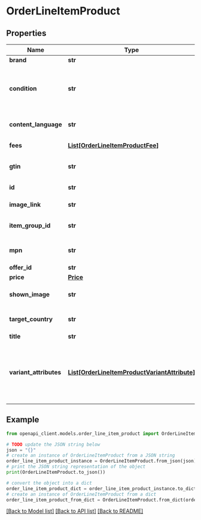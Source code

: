 # OrderLineItemProduct


## Properties

Name | Type | Description | Notes
------------ | ------------- | ------------- | -------------
**brand** | **str** | Brand of the item. | [optional] 
**condition** | **str** | Condition or state of the item. Acceptable values are: - \&quot;&#x60;new&#x60;\&quot; - \&quot;&#x60;refurbished&#x60;\&quot; - \&quot;&#x60;used&#x60;\&quot;  | [optional] 
**content_language** | **str** | The two-letter ISO 639-1 language code for the item. | [optional] 
**fees** | [**List[OrderLineItemProductFee]**](OrderLineItemProductFee.md) | Associated fees at order creation time. | [optional] 
**gtin** | **str** | Global Trade Item Number (GTIN) of the item. | [optional] 
**id** | **str** | The REST ID of the product. | [optional] 
**image_link** | **str** | URL of an image of the item. | [optional] 
**item_group_id** | **str** | Shared identifier for all variants of the same product. | [optional] 
**mpn** | **str** | Manufacturer Part Number (MPN) of the item. | [optional] 
**offer_id** | **str** | An identifier of the item. | [optional] 
**price** | [**Price**](Price.md) |  | [optional] 
**shown_image** | **str** | URL to the cached image shown to the user when order was placed. | [optional] 
**target_country** | **str** | The CLDR territory code of the target country of the product. | [optional] 
**title** | **str** | The title of the product. | [optional] 
**variant_attributes** | [**List[OrderLineItemProductVariantAttribute]**](OrderLineItemProductVariantAttribute.md) | Variant attributes for the item. These are dimensions of the product, such as color, gender, material, pattern, and size. You can find a comprehensive list of variant attributes here. | [optional] 

## Example

```python
from openapi_client.models.order_line_item_product import OrderLineItemProduct

# TODO update the JSON string below
json = "{}"
# create an instance of OrderLineItemProduct from a JSON string
order_line_item_product_instance = OrderLineItemProduct.from_json(json)
# print the JSON string representation of the object
print(OrderLineItemProduct.to_json())

# convert the object into a dict
order_line_item_product_dict = order_line_item_product_instance.to_dict()
# create an instance of OrderLineItemProduct from a dict
order_line_item_product_from_dict = OrderLineItemProduct.from_dict(order_line_item_product_dict)
```
[[Back to Model list]](../README.md#documentation-for-models) [[Back to API list]](../README.md#documentation-for-api-endpoints) [[Back to README]](../README.md)


